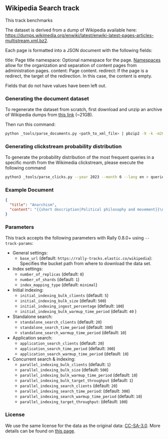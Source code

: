 ## Wikipedia Search track

This track benchmarks

The dataset is derived from a dump of Wikipedia available here:
https://dumps.wikimedia.org/enwiki/latest/enwiki-latest-pages-articles-multistream.xml.bz2.

Each page is formatted into a JSON document with the following fields:

title: Page title
namespace: Optional namespace for the page. [Namespaces](https://en.wikipedia.org/wiki/Wikipedia:Namespace) allow for the organization and separation of content pages from administration pages.
content: Page content.
redirect: If the page is a redirect, the target of the redirection. In this case, the content is empty.

Fields that do not have values have been left out.

### Generating the document dataset

To regenerate the dataset from scratch, first download and unzip an archive
of Wikipedia dumps from [this link](https://dumps.wikimedia.org/enwiki/latest/enwiki-latest-pages-articles-multistream.xml.bz2) (~21GB).

Then run this command:

```bash
python _tools/parse_documents.py <path_to_xml_file> | pbzip2 -9 -k -m2000 > pages.json.bz2
```

### Generating clickstream probability distribution

To generate the probability distribution of the most frequent queries in a specific month from the Wikimedia clickstream, please execute the following command

```bash
python3 _tools/parse_clicks.py --year 2023 --month 6 --lang en > queries.csv
```

### Example Document

```json
{
  "title": "Anarchism",
  "content": "{{short description|Political philosophy and movement}}\n{{other uses}}\n{{redirect2|Anarchist|Anarchists|other uses|Anarchist (disambiguation)}}\n{{distinguish|Anarchy}}\n{{good article}}\n{{pp-semi-indef}}\n{{use British English|date=August 2021}}\n{{use dmy dates|date=August 2021}}\n{{Use shortened footnotes|date=May 2023}}\n{{anarchism sidebar}}\n{{basic forms of government}}\n\n'''Anarchism''' is a [[political philosophy]] and [[Political movement|movement]] that is skeptical of all justifications for [[authority]] and seeks to abolish the [[institutions]] it claims maintain unnecessary [[coercion]] and [[Social hierarchy|hierarchy]], typically including [[government]]s,<ref name=\":0\">{{Cite book |title=The Desk Encyclopedia of World History |publisher=[[Oxford University Press]] |year=2006 |isbn=978-0-7394-7809-7 |editor-last=Wright |editor-first=Edmund |location=New York |pages=20\u201321}}</ref> [[State (polity)|nation states]],{{sfn|Suissa|2019b|ps=: \"...as many anarchists have stressed, it is not government as such that they find objectionable, but the hierarchical forms of government associated with the nation state.\"}} [[law]] and [[law enforcement]],<ref name=\":0\" /> and [[capitalism]]. Anarchism advocates for the replacement of the state with [[Stateless society|stateless societies]] or other forms of [[Free association (communism and anarchism)|free associations]]. As a historically [[left-wing]] movement, this reading of anarchism is placed on the [[Far-left politics|farthest left]] of the [[political spectrum]], usually described as the [[libertarian]] wing of the [[socialist movement]] ([ ..."
}
```

### Parameters

This track accepts the following parameters with Rally 0.8.0+ using `--track-params`:
- General settings:
  - `base_url` (default: `https://rally-tracks.elastic.co/wikipedia`): Specifies the bucket path from where to download the data set.
- Index settings:
  - `number_of_replicas` (default: `0`)
  - `number_of_shards` (default: `1`)
  - `index_mapping_type` (default: `minimal`)
- Initial indexing:
  - `initial_indexing_bulk_clients` (default: `5`)
  - `initial_indexing_bulk_size` (default: `500`)
  - `initial_indexing_ingest_percentage` (default: `100`)
  - `initial_indexing_bulk_warmup_time_period` (default: `40` )
- Standalone search:
  - `standalone_search_clients` (default: `20`)
  - `standalone_search_time_period` (default: `300`)
  - `standalone_search_warmup_time_period` (default: `10`)
- Application search:
  - `application_search_clients` (default: `20`)
  - `application_search_time_period` (default: `300`)
  - `application_search_warmup_time_period` (default: `10`)
- Concurrent search & indexing:
  - `parallel_indexing_bulk_clients` (default: `1`)
  - `parallel_indexing_bulk_size` (default: `500`)
  - `parallel_indexing_bulk_warmup_time_period` (default: `10`)
  - `parallel_indexing_bulk_target_throughput` (default: `1`)
  - `parallel_indexing_search_clients` (default: `20`)
  - `parallel_indexing_search_time_period`: (default: `300`)
  - `parallel_indexing_search_warmup_time_period` (default: `10`)
  - `parallel_indexing_target_throughput`: (default: `100`)

### License

We use the same license for the data as the original data: [CC-SA-3.0](http://creativecommons.org/licenses/by-sa/3.0/).
More details can be found on [this page](https://en.wikipedia.org/wiki/Wikipedia:Copyrights).
